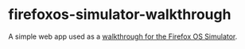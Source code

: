 firefoxos-simulator-walkthrough
===============================

A simple web app used as a [walkthrough for the Firefox OS Simulator](https://developer.mozilla.org/en-US/docs/Tools/Firefox_OS_Simulator/Simulator_Walkthrough).
